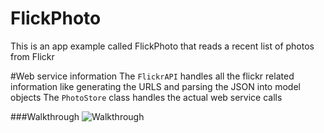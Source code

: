 # FlickPhoto

This is an app example called FlickPhoto that reads a recent list of photos from Flickr

#Web service information
The `FlickrAPI` handles all the flickr related information like generating the URLS and parsing the JSON into model objects
The `PhotoStore` class handles the actual web service calls 

###Walkthrough
![Walkthrough]()
